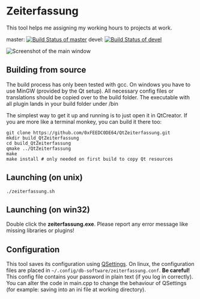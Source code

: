 # Zeiterfassung
This tool helps me assigning my working hours to projects at work.

master: [![Build Status of master](https://travis-ci.org/0xFEEDC0DE64/QtZeiterfassung.svg?branch=master)](https://travis-ci.org/0xFEEDC0DE64/QtZeiterfassung)
devel: [![Build Status of devel](https://travis-ci.org/0xFEEDC0DE64/QtZeiterfassung.svg?branch=devel)](https://travis-ci.org/0xFEEDC0DE64/QtZeiterfassung)

![Screenshot of the main window](https://raw.githubusercontent.com/0xFEEDC0DE64/QtZeiterfassung/master/screenshot.png)

## Building from source
The build process has only been tested with gcc. On windows you have to use MinGW (provided by the Qt setup). All necessary config files or translations should be copied over to the build folder. The executable with all plugin lands in your build folder under /bin

The simplest way to get it up and running is to just open it in QtCreator. If you are more like a terminal monkey, you can build it there too:
```
git clone https://github.com/0xFEEDC0DE64/QtZeiterfassung.git
mkdir build_QtZeiterfassung
cd build_QtZeiterfassung
qmake ../QtZeiterfassung
make
make install # only needed on first build to copy Qt resources
```

## Launching (on unix)
```
./zeiterfassung.sh
```

## Launching (on win32)
Double click the **zeiterfassung.exe**. Please report any error message like missing libraries or plugins!

## Configuration
This tool saves its configuration using [QSettings](https://doc.qt.io/qt-5/qsettings.html). On linux, the configuration files are placed in `~/.config/db-software/zeiterfassung.conf`. **Be careful!** This config file contains your password in plain text (if you log in correctly). You can alter the code in main.cpp to change the behaviour of QSettings (for example: saving into an ini file at working directory).
